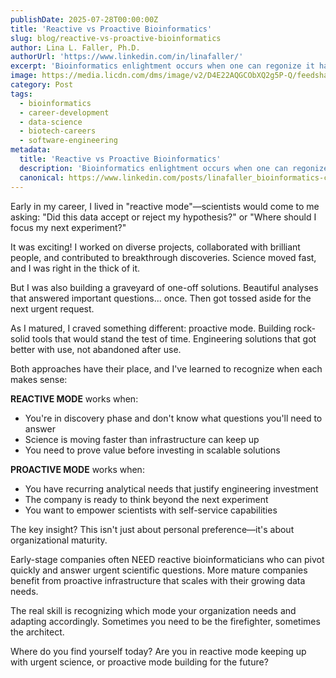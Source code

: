 ```yaml
---
publishDate: 2025-07-28T00:00:00Z
title: 'Reactive vs Proactive Bioinformatics'
slug: blog/reactive-vs-proactive-bioinformatics
author: Lina L. Faller, Ph.D.
authorUrl: 'https://www.linkedin.com/in/linafaller/'
excerpt: 'Bioinformatics enlightment occurs when one can regonize it has two main modes: reactive and proactive'
image: https://media.licdn.com/dms/image/v2/D4E22AQGCObXQ2g5P-Q/feedshare-shrink_800/B4EZhSX.C7GUAg-/0/1753728673027?e=1756339200&v=beta&t=-BHT8bZzklS4eBWTJ5l7NjDCcXShL_mqp5YLayX_2Y8
category: Post
tags:
  - bioinformatics
  - career-development
  - data-science
  - biotech-careers
  - software-engineering
metadata:
  title: 'Reactive vs Proactive Bioinformatics'
  description: 'Bioinformatics enlightment occurs when one can regonize it has two main modes: reactive and proactive'
  canonical: https://www.linkedin.com/posts/linafaller_bioinformatics-careerdevelopment-datascience-activity-7355671195960156161-Rv9k?utm_source=share&utm_medium=member_desktop&rcm=ACoAAATZB5MBqJ_1K5vjD4H8pzXOCeXJAzwKjQs
---
```


Early in my career, I lived in "reactive mode"—scientists would come to me asking: "Did this data accept or reject my hypothesis?" or "Where should I focus my next experiment?"

It was exciting! I worked on diverse projects, collaborated with brilliant people, and contributed to breakthrough discoveries. Science moved fast, and I was right in the thick of it.

But I was also building a graveyard of one-off solutions. Beautiful analyses that answered important questions... once. Then got tossed aside for the next urgent request.

As I matured, I craved something different: proactive mode. Building rock-solid tools that would stand the test of time. Engineering solutions that got better with use, not abandoned after use.

Both approaches have their place, and I've learned to recognize when each makes sense:

**REACTIVE MODE** works when:

- You're in discovery phase and don't know what questions you'll need to answer
- Science is moving faster than infrastructure can keep up
- You need to prove value before investing in scalable solutions

**PROACTIVE MODE** works when:

- You have recurring analytical needs that justify engineering investment
- The company is ready to think beyond the next experiment
- You want to empower scientists with self-service capabilities

The key insight? This isn't just about personal preference—it's about organizational maturity.

Early-stage companies often NEED reactive bioinformaticians who can pivot quickly and answer urgent scientific questions. More mature companies benefit from proactive infrastructure that scales with their growing data needs.

The real skill is recognizing which mode your organization needs and adapting accordingly. Sometimes you need to be the firefighter, sometimes the architect.

Where do you find yourself today? Are you in reactive mode keeping up with urgent science, or proactive mode building for the future?
